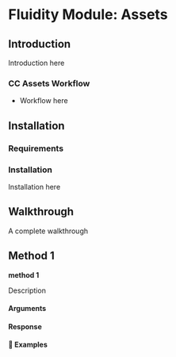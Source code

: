 # Fluidity Module: Assets

## Introduction

Introduction here

### CC Assets Workflow

* Workflow here

## Installation

### Requirements

### Installation
Installation here

## Walkthrough

A complete walkthrough

## Method 1

**method 1**

Description

#### Arguments

#### Response

#### :pushpin: Examples

